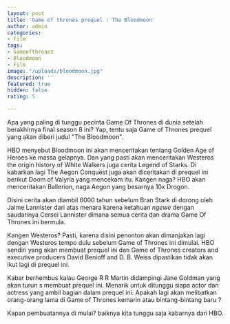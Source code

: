 ```yaml
---
layout: post
title: 'Game of thrones prequel : The Bloodmoon'
author: admin
categories:
- Film
tags:
- Gameofthrones
- Bloodmoon
- Film
image: "/uploads/bloodmoon.jpg"
description: ''
featured: true
hidden: false
rating: 5

---
```

Apa yang paling di tunggu pecinta Game Of Thrones di dunia setelah berakhirnya final season 8 ini? Yap, tentu saja Game of Thrones prequel yang akan diberi judul "The Bloodmoon".

HBO menyebut Bloodmoon ini akan menceritakan tentang Golden Age of Heroes ke massa gelapnya. Dan yang pasti akan menceritakan Westeros the origin history of White Walkers juga cerita Legend of Starks. Di kabarkan lagi The Aegon Conquest juga akan diceritakan di prequel ini berikut Doom of Valyria yang mencekam itu. Kangen naga? HBO akan menceritakan Ballerion, naga Aegon yang besarnya 10x Drogon.

Disini cerita akan diambil 6000 tahun sebelum Bran Stark di dorong oleh Jaime Lannister dari atas menara karena ketahuan _ngewe_ dengan saudarinya Cersei Lannister dimana semua cerita dan drama Game Of Thrones ini bermula.

Kangen Westeros? Pasti, karena disini penonton akan dimanjakan lagi dengan Westeros tempo dulu sebelum Game of Thrones ini dimulai. HBO sendiri yang akan membuat prequel ini dan Game of Thrones creators and executive producers David Benioff and D. B. Weiss dipastikan tidak akan ikut lagi di prequel ini.

Kabar berhembus kalau George R R Martin didampingi Jane Goldman yang akan turun s membuat prequel ini. Menarik untuk ditunggu siapa actor dan actress yang ambil bagian dalam prequel ini. Apakah lagi akan melibatkan orang-orang lama di Game of Thrones kemarin atau bintang-bintang baru ?

Kapan pembuatannya di mulai? baiknya kita tunggu saja kabarnya dari HBO.